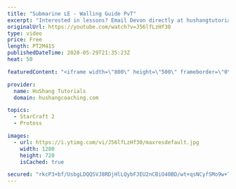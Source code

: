 ```yaml
---
title: "Submarine LE - Walling Guide PvT"
excerpt: "Interested in lessons? Email Devon directly at hushangtutorials@outlook.com ------------------------------------------------------------------------------------------------------- Want to support HuShang Tutorials directly? Patreon is a website where you can contribute a monthly donation that will help"
originalUrl: https://youtube.com/watch?v=J56lfLzHf30
type: video
price: Free
length: PT2M41S
publishedDateTime: 2020-05-29T21:35:23Z
heat: 50

featuredContent: "<iframe width=\"800\" height=\"500\" frameborder=\"0\" src=\"https://www.youtube.com/embed/J56lfLzHf30\" allow=\"accelerometer; autoplay; encrypted-media; gyroscope; picture-in-picture\" allowfullscreen></iframe>"

provider:
  name: HuShang Tutorials
  domain: hushangcoaching.com

topics:
  - StarCraft 2
  - Protoss

images:
  - url: https://i.ytimg.com/vi/J56lfLzHf30/maxresdefault.jpg
    width: 1280
    height: 720
    isCached: true

secured: "rkcP3+bf/UsbgLDQQSVJ8RDjHlLQybFJEU2nCBiO40BD/wt+qsNCyfSMo9w+TGUmP0qaTK2vnyAIU7obtMelUnDlYshd7r5Sm2/BSEeQggujMAOkklTz+PGfWOQe+YpdHXDg5uCv+2NFFBKSMR7D1zmQaDhb+iwWR7KFJT12469rA3VTrAozkoxbDIlW4jkmjVQ2lhUYB4RWIZCH202sf1X5gjFW7epaiLMGvE07bvGbGtbHcXsi08tA30YenZWpHAfDVfx/ZU4m050gQ2G5k8i/1l5Cgov+kh614Q0uJy2+kWU/fW1DYh88Cyg6Tl4jfaeqJ+yakCqVMpS3Tim9b0Dm0FL1sY80MqRx9pSEPk8OR0HvzdDlQwpTfflZSmQcGFO23r2ZkOO3CwtcnUSWmpUUtZPNyH3KJ5++RztPGEo=;9Sc55RwL2DqHi+JBuDbw4Q=="
---
```


